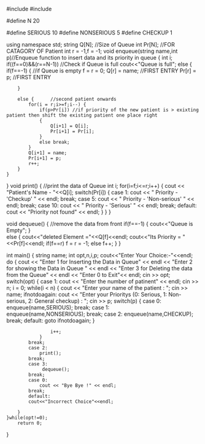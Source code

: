 #include<iostream>
#include<string>

#define N 20

#define SERIOUS 10
#define NONSERIOUS 5
#define CHECKUP 1

using namespace std;
string Q[N];  //Size of Queue
int Pr[N];   //FOR CATAGORY OF Patient 
int r = -1,f = -1;
void enqueue(string name,int p)//Enqueue function to insert data and its priority in queue
{
	int i;
	if((f==0)&&(r==N-1)) //Check if Queue is full
		cout<<"Queue is full";
	else {
		if(f==-1) { //if Queue is empty
			f = r = 0;
			Q[r] = name;         //FIRST ENTRY
			Pr[r] = p;           //FIRST ENTRY

		}
	
		else {      //second patient onwards
			for(i = r;i>=f;i--) {
				if(p>Pr[i]) //if priority of the new patient is > exixting patient then shift the existing patient one place right
				{
					Q[i+1] = Q[i];
					Pr[i+1] = Pr[i];	
				}
				else break;
			}
			Q[i+1] = name;
			Pr[i+1] = p;
			r++;
		}	
	}

}
void print() { //print the data of Queue
	int i;
	for(i=f;i<=r;i++) {
		cout << "Patient's Name - "<<Q[i];
		switch(Pr[i]) {
			case 1: 
				cout << " Priority - 'Checkup' " << endl;
			break;
			case 5:
				cout << " Priority - 'Non-serious' " << endl;
			break;
			case 10:
				cout << " Priority - 'Serious' " << endl;
			break;
			default:
				cout << "Priority not found" << endl;
		}
	}
}

void dequeue() { //remove the data from front
	if(f==-1) {
		cout<<"Queue is Empty";
	}	
	else {
	cout<<"deleted Element ="<<Q[f]<<endl;
	cout<<"Its Priority = "<<Pr[f]<<endl;
		if(f==r) f = r = -1;
		else f++;
	}
}

int main() 
{
	string name;
	int opt,n,i,p;
	cout<<"Enter Your Choice:-"<<endl;
	do {
	cout << "Enter 1 for Inserting the Data in Queue" << endl << "Enter 2 for showing the Data in Queue " << endl << "Enter 3 for Deleting the data from the Queue" 
		<< endl << "Enter 0 to Exit"<< endl;
	cin >> opt;
		switch(opt) 
		{
			case 1:
				cout << "Enter the number of patinent" << endl;
				cin >> n;
				i = 0;
				while(i < n) 
				{
					cout << "Enter your name of the patient : ";
					cin >> name;
					ifnotdoagain: 
						cout << "Enter your Prioritys (0: Serious, 1: Non-serious, 2: General checkup) : ";
						cin >> p;
						switch(p) {
							case 0: 
								enqueue(name,SERIOUS);
							break;
							case 1:  
								enqueue(name,NONSERIOUS);
							break;
							case 2: 
								enqueue(name,CHECKUP);
							break;
							default:
								goto ifnotdoagain;
						}
						
					i++;
				}
			break;
			case 2:
				print();
			break;
			case 3:
				 dequeue();
			break;
			case 0:
				cout << "Bye Bye !" << endl;
			break;
			default:
			cout<<"Incorrect Choice"<<endl;

		}
	}while(opt!=0);
        return 0;
}





